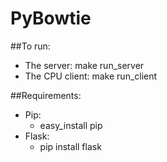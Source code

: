 PyBowtie
========

##To run:
* The server: make run_server
* The CPU client: make run_client

##Requirements:
* Pip:
	* easy_install pip
* Flask:
	* pip install flask
